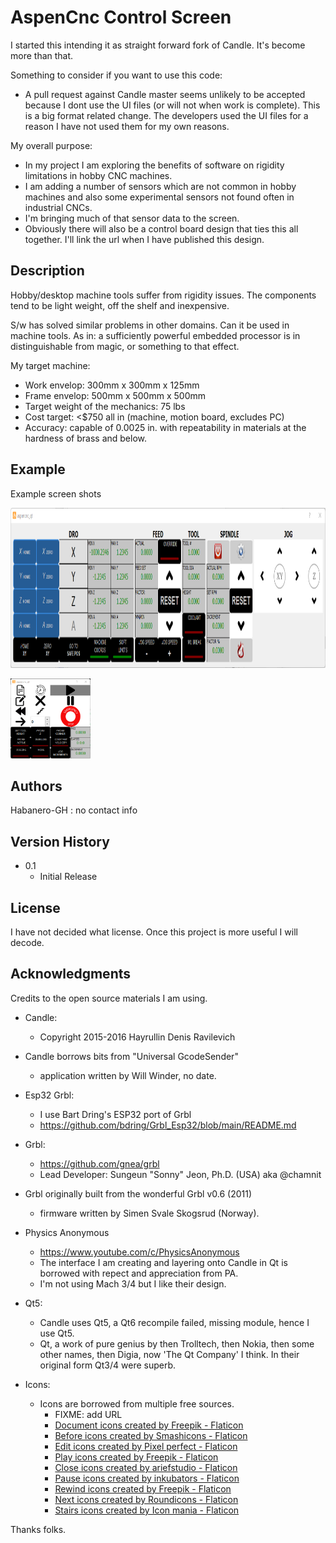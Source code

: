 # AspenCnc Control Screen

I started this intending it as straight forward fork of Candle.
It's become more than that. 

Something to consider if you want to use this code:

  * A pull request against Candle master seems unlikely to be accepted because 
    I dont use the UI files (or will not when work is complete). This is a big
    format related change. The developers used the UI files for a reason I have
    not used them for my own reasons.

My overall purpose: 
  * In my project I am exploring the benefits of software on rigidity 
    limitations in hobby CNC machines. 
  * I am adding a number of sensors which are not common in hobby machines 
    and also some experimental sensors not found often in industrial CNCs. 
  * I'm bringing much of that sensor data to the screen.
  * Obviously there will also be a control board design that ties this all 
    together. I'll link the url when I have published this design.

## Description

Hobby/desktop machine tools suffer from rigidity issues. The components
tend to be light weight, off the shelf and inexpensive.

S/w has solved similar problems in other domains. Can it be used in machine
tools. As in: a sufficiently powerful embedded processor is in distinguishable 
from magic, or something to that effect.

My target machine:
  * Work envelop: 300mm x 300mm x 125mm
  * Frame envelop: 500mm x 500mm x 500mm
  * Target weight of the mechanics:  75 lbs
  * Cost target: <$750 all in (machine, motion board, excludes PC)
  * Accuracy: capable of 0.0025 in. with repeatability in materials at the 
    hardness of brass and below.

## Example

Example screen shots

<img src="screenshots/dro_feed_jog.png" 
     alt="Dro Panel"
     style="width:1024px;height:256px;">

 <p>
<img src="screenshots/middle_controls.png" 
     alt="Middle Controls"
     style="width:128px;height:128px;">
 <p>

 
## Authors

Habanero-GH : no contact info

## Version History

* 0.1
    * Initial Release

## License

I have not decided what license. Once this project is more useful I will
decode.

## Acknowledgments
  Credits to the open source materials I am using. 

  * Candle:
      * Copyright 2015-2016 Hayrullin Denis Ravilevich
   
  * Candle borrows bits from "Universal GcodeSender" 
      * application written by Will Winder, no date.
  
  * Esp32 Grbl:
      * I use Bart Dring's ESP32 port of Grbl
      * https://github.com/bdring/Grbl_Esp32/blob/main/README.md
  
  * Grbl:
      * https://github.com/gnea/grbl
      * Lead Developer: Sungeun "Sonny" Jeon, Ph.D. (USA) aka @chamnit
  
  * Grbl originally built from the wonderful Grbl v0.6 (2011) 
      * firmware written by Simen Svale Skogsrud (Norway).
  
  * Physics Anonymous
      * https://www.youtube.com/c/PhysicsAnonymous
      * The interface I am creating and layering onto Candle in Qt is borrowed 
      with repect and appreciation from PA.
      * I'm not using Mach 3/4 but I like their design.

  * Qt5:
      * Candle uses Qt5, a Qt6 recompile failed, missing module, hence I use Qt5.
      * Qt, a work of pure genius by then Trolltech, then Nokia, then some other
      names, then Digia, now 'The Qt Company' I think. In their original form
      Qt3/4 were superb. 

  * Icons:
      * Icons are borrowed from multiple free sources.
        * <Oxygen> FIXME: add URL
        * <a href="https://www.flaticon.com/free-icons/document" title="document icons"> Document icons created by Freepik - Flaticon</a>
        * <a href="https://www.flaticon.com/free-icons/before" title="before icons"> Before icons created by Smashicons - Flaticon</a> 
        * <a href="https://www.flaticon.com/free-icons/edit" title="edit icons"> Edit icons created by Pixel perfect - Flaticon</a>
        * <a href="https://www.flaticon.com/free-icons/play" title="play icons"> Play icons created by Freepik - Flaticon</a>
        * <a href="https://www.flaticon.com/free-icons/close" title="close icons">Close icons created by ariefstudio - Flaticon</a>
        * <a href="https://www.flaticon.com/free-icons/pause" title="pause icons">Pause icons created by inkubators - Flaticon</a>
        * <a href="https://www.flaticon.com/free-icons/rewind" title="rewind icons">Rewind icons created by Freepik - Flaticon</a>
        * <a href="https://www.flaticon.com/free-icons/next" title="next icons">Next icons created by Roundicons - Flaticon</a>
        * <a href="https://www.flaticon.com/free-icons/stairs" title="stairs icons">Stairs icons created by Icon mania - Flaticon</a>

  Thanks folks.

